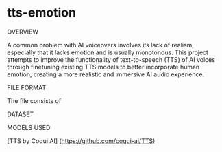 # tts-emotion

OVERVIEW

A common problem with AI voiceovers involves its lack of realism, especially that it lacks emotion and is usually monotonous. This project attempts to improve the functionality of text-to-speech (TTS) of AI voices through finetuning existing TTS models to better incorporate human emotion, creating a more realistic and immersive AI audio experience.

FILE FORMAT

The file consists of 

DATASET


MODELS USED

[TTS by Coqui AI] (https://github.com/coqui-ai/TTS)
